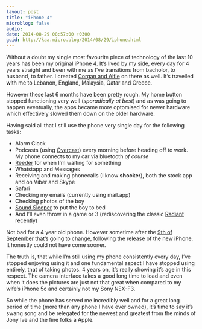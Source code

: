 ```yaml
---
layout: post
title: "iPhone 4"
microblog: false
audio: 
date: 2014-08-29 08:57:00 +0300
guid: http://kaa.micro.blog/2014/08/29/iphone.html
---
```

<p>Without a doubt my single most favourite piece of technology of the last 10 years has been my original iPhone 4. It&rsquo;s lived by my side, every day for 4 years straight and been with me as I&rsquo;ve transitions from bacholor, to husband, to father. I created <a href="http://moonracket.com">Corgan and Alfie</a> on there as well.  It&rsquo;s travelled with me to Lebanon, England, Malaysia, Qatar and Greece.</p>

<p>However these last 6 months have been pretty rough. My home button stopped functioning very well (<em>sporadically at best</em>) and as was going to happen eventually, the apps became more optomised for newer hardware which effectively slowed them down on the older hardware.</p>

<p>Having said all that I still use the phone very single day for the following tasks:</p>

<ul><li>Alarm Clock</li>
<li>Podcasts (using <a href="https://overcast.fm">Overcast</a>) every morning before heading off to work. My phone connects to my car via bluetooth <em>of course</em></li>
<li><a href="http://reederapp.com">Reeder</a> for when I&rsquo;m waiting for something</li>
<li>Whatstapp and Messages</li>
<li>Receiving and making phonecalls (I know <strong>shocker</strong>), both the stock app and on Viber and Skype</li>
<li>Safari</li>
<li>Checking my emails (currently using mail.app)</li>
<li>Checking photos of the boy</li>
<li><a href="http://parents2parentsapps.com/soundsleeper/">Sound Sleeper</a> to put the boy to bed</li>
<li>And I&rsquo;ll even throw in a game or 3 (rediscovering the classic <a href="http://www.hexage.net/radiant/">Radiant</a> recently)</li>
</ul><p>Not bad for a 4 year old phone. However sometime after the <a href="http://www.loopinsight.com/2014/08/28/apple-announces-special-event-for-sept-9/">9th of September</a> that&rsquo;s going to change, following the release of the new iPhone. It honestly could not have come sooner.</p>

<p>The truth is, that while I&rsquo;m still using my phone consistently every day, I&rsquo;ve stopped enjoying using it and one fundamental aspect I have stopped using entirely, that of taking photos.  4 years on, it&rsquo;s really showing it&rsquo;s age in this respect. The camera interface takes a good long time to load and even when it does the pictures are just not that great when compared to my wife&rsquo;s iPhone 5c and certainly not my Sony NEX-F3.</p>

<p>So while the phone has served me incredibly well and for a great long period of time (more than any phone I have ever owned), it&rsquo;s time to say it&rsquo;s swang song and be relegated for the newest and greatest from the minds of Jony Ive and the fine folks a Apple.</p>

<p><img src="https://micro.kaa.bz/uploads/2018/07eef6376f.jpg" alt="" /></p>
